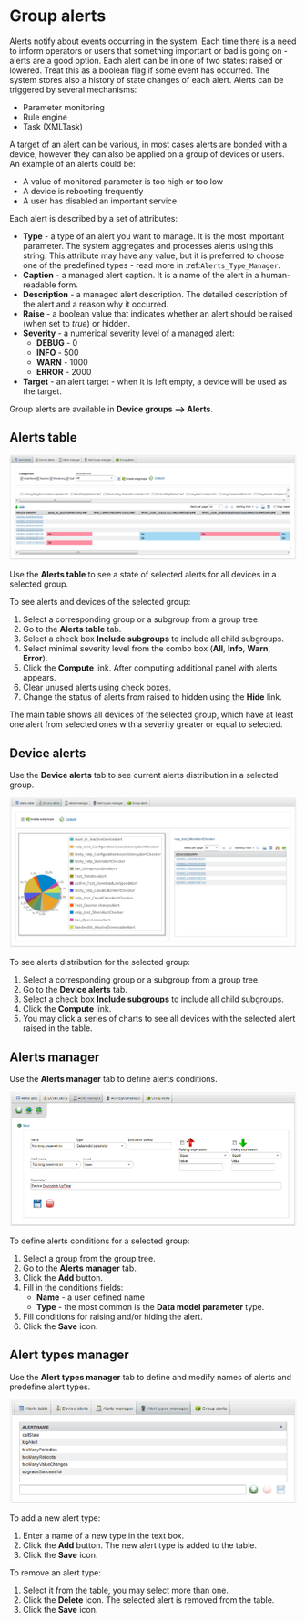 # Group alerts

Alerts notify about events occurring in the system. Each time there is a need to inform operators or users that something important or bad is going on - alerts are a good option. Each alert can be in one of two states: raised or lowered. Treat this as a boolean flag if some event has occurred. The system stores also a history of state changes of each alert. Alerts can be triggered by several mechanisms:

   * Parameter monitoring
   * Rule engine
   * Task (XMLTask)

A target of an alert can be various, in most cases alerts are bonded with a device, however they can also be applied on a group of devices or users. An example of an alerts could be:

   * A value of monitored parameter is too high or too low
   * A device is rebooting frequently
   * A user has disabled an important service.

Each alert is described by a set of attributes:

   * **Type** - a type of an alert you want to manage. It is the most important parameter. The system aggregates and processes alerts using this string. This attribute may have any value, but it is preferred to choose one of the predefined types - read more in :ref:`Alerts_Type_Manager`.
   * **Caption** - a managed alert caption. It is a name of the alert in a human-readable form.
   * **Description** - a managed alert description. The detailed description of the alert and a reason why it occurred.
   * **Raise** - a boolean value that indicates whether an alert should be raised (when set to *true*) or hidden.
   * **Severity** - a numerical severity level of a managed alert:
       * **DEBUG** - 0
       * **INFO** - 500
       * **WARN** - 1000
       * **ERROR** - 2000
   * **Target** - an alert target - when it is left empty, a device will be used as the target.

Group alerts are available in **Device groups  --> Alerts**.

## Alerts table

![Alerts table](images/33.png)

Use the **Alerts table** to see a state of selected alerts for all devices in a selected group.

To see alerts and devices of the selected group:

1. Select a corresponding group or a subgroup from a group tree.
2. Go to the **Alerts table** tab.
3. Select a check box **Include subgroups** to include all child subgroups.
4. Select minimal severity level from the combo box (**All**, **Info**, **Warn**, **Error**).
5. Click the **Compute** link. After computing additional panel with alerts appears.
6. Clear unused alerts using check boxes.
7. Change the status of alerts from raised to hidden using the **Hide** link.

The main table shows all devices of the selected group, which have at least one alert from selected ones with a severity greater or equal to selected.

## Device alerts

Use the **Device alerts** tab to see current alerts distribution in a selected group.

![Device alerts](images/34.png)

To see alerts distribution for the selected group:

1. Select a corresponding group or a subgroup from a group tree.
2. Go to the **Device alerts** tab.
3. Select a check box **Include subgroups** to include all child subgroups.
4. Click the **Compute** link.
5. You may click a series of charts to see all devices with the selected alert raised in the table.

## Alerts manager

Use the **Alerts manager** tab to define alerts conditions.

![Alerts manager](images/35.png)

To define alerts conditions for a selected group:

1. Select a group from the group tree.
2. Go to the **Alerts manager** tab.
3. Click the **Add** button.
4. Fill in the conditions fields:
   - **Name** - a user defined name
   - **Type** - the most common is the **Data model parameter** type.
5. Fill conditions for raising and/or hiding the alert.
6. Click the **Save** icon.

## Alert types manager

Use the **Alert types manager** tab to define and modify names of alerts and predefine alert types.

![Alert types manager](images/36.png "Alert types manager")

To add a new alert type:

1. Enter a name of a new type in the text box.
2. Click the **Add** button. The new alert type is added to the table.
3. Click the **Save** icon.

To remove an alert type:

1. Select it from the table, you may select more than one.
2. Click the **Delete** icon. The selected alert is removed from the table.
3. Click the **Save** icon.
